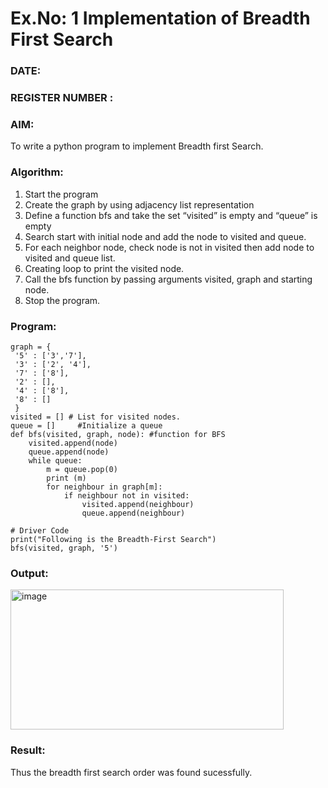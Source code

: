 # Ex.No: 1  Implementation of Breadth First Search 
### DATE:                                                                            
### REGISTER NUMBER : 
### AIM: 
To write a python program to implement Breadth first Search. 
### Algorithm:
1. Start the program
2. Create the graph by using adjacency list representation
3. Define a function bfs and take the set “visited” is empty and “queue” is empty
4. Search start with initial node and add the node to visited and queue.
5. For each neighbor node, check node is not in visited then add node to visited and queue list.
6.  Creating loop to print the visited node.
7.   Call the bfs function by passing arguments visited, graph and starting node.
8.   Stop the program.
### Program:
```
graph = {
 '5' : ['3','7'],
 '3' : ['2', '4'],
 '7' : ['8'],
 '2' : [],
 '4' : ['8'],
 '8' : []
 }
visited = [] # List for visited nodes.
queue = []     #Initialize a queue
def bfs(visited, graph, node): #function for BFS
 	visited.append(node)
 	queue.append(node)
 	while queue:
 	    m = queue.pop(0) 
 	    print (m)
 	    for neighbour in graph[m]:
 	        if neighbour not in visited:
 	            visited.append(neighbour)
 	            queue.append(neighbour)

# Driver Code
print("Following is the Breadth-First Search")
bfs(visited, graph, '5')
```
### Output:
<img width="437" height="224" alt="image" src="https://github.com/user-attachments/assets/8b9c3cab-2550-4194-9a38-1780dab70213" />




### Result:
Thus the breadth first search order was found sucessfully.
